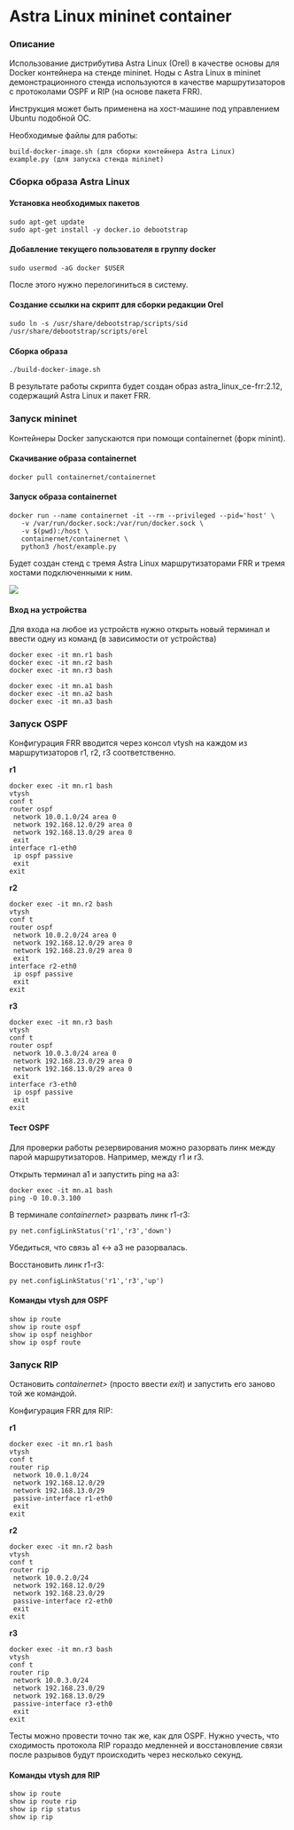 # Astra Linux mininet container

### Описание

Использование дистрибутива Astra Linux (Orel) в качестве основы для Docker контейнера на стенде mininet. Ноды с Astra Linux в mininet демонстрационного стенда используются в качестве маршрутизаторов с протоколами OSPF и RIP (на основе пакета FRR).

Инструкция может быть применена на хост-машине под управлением Ubuntu подобной ОС.

Необходимые файлы для работы:

```
build-docker-image.sh (для сборки контейнера Astra Linux)
example.py (для запуска стенда mininet)
```

### Сборка образа Astra Linux

#### Установка необходимых пакетов

```
sudo apt-get update
sudo apt-get install -y docker.io debootstrap
```

#### Добавление текущего пользователя в группу docker

```
sudo usermod -aG docker $USER
```

После этого нужно перелогиниться в систему.

#### Создание ссылки на скрипт для сборки редакции Orel

```
sudo ln -s /usr/share/debootstrap/scripts/sid /usr/share/debootstrap/scripts/orel
```

#### Сборка образа

```
./build-docker-image.sh
```

В результате работы скрипта будет создан образ astra_linux_ce-frr:2.12, содержащий Astra Linux и пакет FRR.

### Запуск mininet

Контейнеры Docker запускаются при помощи containernet (форк minint).

#### Скачивание образа containernet

```
docker pull containernet/containernet
```

#### Запуск образа containernet

```
docker run --name containernet -it --rm --privileged --pid='host' \
   -v /var/run/docker.sock:/var/run/docker.sock \
   -v $(pwd):/host \
   containernet/containernet \
   python3 /host/example.py
```

Будет создан стенд с тремя Astra Linux маршрутизаторами FRR и тремя хостами подключенными к ним.

![](lab.png)

#### Вход на устройства

Для входа на любое из устройств нужно открыть новый терминал и ввести одну из команд (в зависимости от устройства)

```
docker exec -it mn.r1 bash
docker exec -it mn.r2 bash
docker exec -it mn.r3 bash

docker exec -it mn.a1 bash
docker exec -it mn.a2 bash
docker exec -it mn.a3 bash
```

### Запуск OSPF

Конфигурация FRR вводится через консол vtysh на каждом из маршрутизаторов r1, r2, r3 соответственно.

**r1**

```
docker exec -it mn.r1 bash
vtysh
conf t
router ospf
 network 10.0.1.0/24 area 0
 network 192.168.12.0/29 area 0
 network 192.168.13.0/29 area 0
 exit
interface r1-eth0
 ip ospf passive
 exit
exit
```

**r2**

```
docker exec -it mn.r2 bash
vtysh
conf t
router ospf
 network 10.0.2.0/24 area 0
 network 192.168.12.0/29 area 0
 network 192.168.23.0/29 area 0
 exit
interface r2-eth0
 ip ospf passive
 exit
exit
```

**r3**

```
docker exec -it mn.r3 bash
vtysh
conf t
router ospf
 network 10.0.3.0/24 area 0
 network 192.168.23.0/29 area 0
 network 192.168.13.0/29 area 0
 exit
interface r3-eth0
 ip ospf passive
 exit
exit
```

#### Тест OSPF

Для проверки работы резервирования можно разорвать линк между парой маршрутизаторов. Например, между r1 и r3.

Открыть терминал a1 и запустить ping на a3:

```
docker exec -it mn.a1 bash
ping -O 10.0.3.100
```

В терминале *containernet>* разрвать линк r1-r3:

```
py net.configLinkStatus('r1','r3','down')
```

Убедиться, что связь a1 <-> a3 не разорвалась.

Восстановить линк r1-r3:

```
py net.configLinkStatus('r1','r3','up')
```

#### Команды vtysh для OSPF

```
show ip route
show ip route ospf
show ip ospf neighbor
show ip ospf route
```

### Запуск RIP

Остановить *containernet>* (просто ввести *exit*) и запустить его заново той же командой.

Конфигурация FRR для RIP:

**r1**

```
docker exec -it mn.r1 bash
vtysh
conf t
router rip
 network 10.0.1.0/24
 network 192.168.12.0/29
 network 192.168.13.0/29
 passive-interface r1-eth0
 exit
exit
```

**r2**

```
docker exec -it mn.r2 bash
vtysh
conf t
router rip
 network 10.0.2.0/24
 network 192.168.12.0/29
 network 192.168.23.0/29
 passive-interface r2-eth0
 exit
exit
```

**r3**

```
docker exec -it mn.r3 bash
vtysh
conf t
router rip
 network 10.0.3.0/24
 network 192.168.23.0/29
 network 192.168.13.0/29
 passive-interface r3-eth0
 exit
exit
```

Тесты можно провести точно так же, как для OSPF. Нужно учесть, что сходимость протокола RIP гораздо медленней и восстановление связи после разрывов будут происходить через несколько секунд.

#### Команды vtysh для RIP

```
show ip route
show ip route rip
show ip rip status
show ip rip
```
